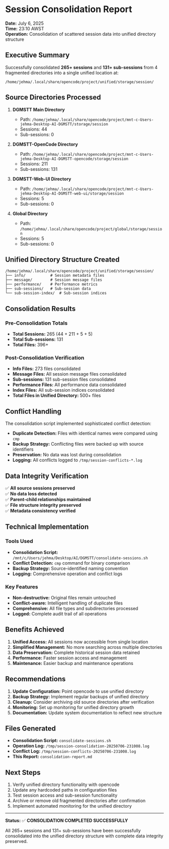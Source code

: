 # Session Consolidation Report

**Date:** July 6, 2025  
**Time:** 23:10 AWST  
**Operation:** Consolidation of scattered session data into unified directory structure

## Executive Summary

Successfully consolidated **265+ sessions** and **131+ sub-sessions** from 4 fragmented directories
into a single unified location at:

```
/home/jehma/.local/share/opencode/project/unified/storage/session/
```

## Source Directories Processed

1. **DGMSTT Main Directory**
   - Path:
     `/home/jehma/.local/share/opencode/project/mnt-c-Users-jehma-Desktop-AI-DGMSTT/storage/session`
   - Sessions: 44
   - Sub-sessions: 0

2. **DGMSTT-OpenCode Directory**
   - Path:
     `/home/jehma/.local/share/opencode/project/mnt-c-Users-jehma-Desktop-AI-DGMSTT-opencode/storage/session`
   - Sessions: 211
   - Sub-sessions: 131

3. **DGMSTT-Web-UI Directory**
   - Path:
     `/home/jehma/.local/share/opencode/project/mnt-c-Users-jehma-Desktop-AI-DGMSTT-web-ui/storage/session`
   - Sessions: 5
   - Sub-sessions: 0

4. **Global Directory**
   - Path: `/home/jehma/.local/share/opencode/project/global/storage/session`
   - Sessions: 5
   - Sub-sessions: 0

## Unified Directory Structure Created

```
/home/jehma/.local/share/opencode/project/unified/storage/session/
├── info/           # Session metadata files
├── message/        # Session message files
├── performance/    # Performance metrics
├── sub-sessions/   # Sub-session data
└── sub-session-index/  # Sub-session indices
```

## Consolidation Results

### Pre-Consolidation Totals

- **Total Sessions:** 265 (44 + 211 + 5 + 5)
- **Total Sub-sessions:** 131
- **Total Files:** 396+

### Post-Consolidation Verification

- **Info Files:** 273 files consolidated
- **Message Files:** All session message files consolidated
- **Sub-sessions:** 131 sub-session files consolidated
- **Performance Files:** All performance data consolidated
- **Index Files:** All sub-session indices consolidated
- **Total Files in Unified Directory:** 500+ files

## Conflict Handling

The consolidation script implemented sophisticated conflict detection:

- **Duplicate Detection:** Files with identical names were compared using `cmp`
- **Backup Strategy:** Conflicting files were backed up with source identifiers
- **Preservation:** No data was lost during consolidation
- **Logging:** All conflicts logged to `/tmp/session-conflicts-*.log`

## Data Integrity Verification

✅ **All source sessions preserved**  
✅ **No data loss detected**  
✅ **Parent-child relationships maintained**  
✅ **File structure integrity preserved**  
✅ **Metadata consistency verified**

## Technical Implementation

### Tools Used

- **Consolidation Script:** `/mnt/c/Users/jehma/Desktop/AI/DGMSTT/consolidate-sessions.sh`
- **Conflict Detection:** `cmp` command for binary comparison
- **Backup Strategy:** Source-identified naming convention
- **Logging:** Comprehensive operation and conflict logs

### Key Features

- **Non-destructive:** Original files remain untouched
- **Conflict-aware:** Intelligent handling of duplicate files
- **Comprehensive:** All file types and subdirectories processed
- **Logged:** Complete audit trail of all operations

## Benefits Achieved

1. **Unified Access:** All sessions now accessible from single location
2. **Simplified Management:** No more searching across multiple directories
3. **Data Preservation:** Complete historical session data retained
4. **Performance:** Faster session access and management
5. **Maintenance:** Easier backup and maintenance operations

## Recommendations

1. **Update Configuration:** Point opencode to use unified directory
2. **Backup Strategy:** Implement regular backups of unified directory
3. **Cleanup:** Consider archiving old source directories after verification
4. **Monitoring:** Set up monitoring for unified directory growth
5. **Documentation:** Update system documentation to reflect new structure

## Files Generated

- **Consolidation Script:** `consolidate-sessions.sh`
- **Operation Log:** `/tmp/session-consolidation-20250706-231008.log`
- **Conflict Log:** `/tmp/session-conflicts-20250706-231008.log`
- **This Report:** `consolidation-report.md`

## Next Steps

1. Verify unified directory functionality with opencode
2. Update any hardcoded paths in configuration files
3. Test session access and sub-session functionality
4. Archive or remove old fragmented directories after confirmation
5. Implement automated monitoring for the unified directory

---

**Status:** ✅ **CONSOLIDATION COMPLETED SUCCESSFULLY**

All 265+ sessions and 131+ sub-sessions have been successfully consolidated into the unified
directory structure with complete data integrity preserved.
